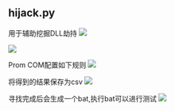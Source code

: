## hijack.py ##
用于辅助挖掘DLL劫持
![](https://s2.ax1x.com/2019/09/11/nwdYI1.png)

![](https://s2.ax1x.com/2019/09/11/nwdUG6.png)

Prom COM配置如下规则
![](https://s2.ax1x.com/2019/09/11/nwws6U.png)



将得到的结果保存为csv
![](https://s2.ax1x.com/2019/09/11/nw0QHJ.png)


寻找完成后会生成一个bat,执行bat可以进行测试
![](https://s2.ax1x.com/2019/09/11/nw0tgK.png)
